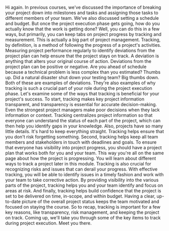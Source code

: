 Hi again. In previous courses, we've discussed the importance of breaking your
project down into milestones and tasks and assigning those tasks to different
members of your team. We've also discussed setting a schedule and budget. But
once the project execution phase gets going, how do you actually know that the
work is getting done? Well, you can do this in a few ways, but primarily, you
can keep tabs on project progress by tracking and measurement. This is actually
a big part of project management. Tracking, by definition, is a method of
following the progress of a project's activities. Measuring project performance
regularly to identify deviations from the project plan can help ensure that the
project stays on track. A deviation is anything that alters your original course
of action. Deviations from the project plan can be positive or negative. Are you
ahead of schedule because a technical problem is less complex than you
estimated? Thumbs up. Did a natural disaster shut down your testing team? Big
thumbs down. Both of these are examples of deviations. They're also examples of
why tracking is such a crucial part of your role during the project execution
phase. Let's examine some of the ways that tracking is beneficial for your
project's success. To start, tracking makes key project information transparent,
and transparency is essential for accurate decision-making. Even the strongest
project managers make poor decisions when they lack information or context.
Tracking centralizes project information so that everyone can understand the
status of each part of the project, which can then help you identify gaps in
your knowledge. Also, projects have so many little details. It's hard to keep
everything straight. Tracking helps ensure that you don't risk forgetting
something. Second, tracking helps keep all team members and stakeholders in
touch with deadlines and goals. To ensure that everyone has visibility into
project progress, you should have a project plan that works both for you and
your team. This way you're all on the same page about how the project is
progressing. You will learn about different ways to track a project later in
this module. Tracking is also crucial for recognizing risks and issues that can
derail your progress. With effective tracking, you will be able to identify
issues in a timely fashion and work with your team to take corrective action. By
providing visibility into the various parts of the project, tracking helps you
and your team identify and focus on areas at risk. And finally, tracking helps
build confidence that the project is set to be delivered on time, in-scope, and
within budget. Having a clear, up-to-date picture of the overall project status
keeps the team motivated and focused on staying the course. So to recap,
tracking is important for a few key reasons, like transparency, risk management,
and keeping the project on track. Coming up, we'll take you through some of the
key items to track during project execution. Meet you there.